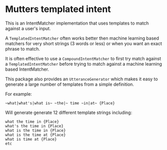 # Mutters templated intent
This is an IntentMatcher implementation that uses templates to match against a user's input.

A ``TemplatedIntentMatcher`` often works better then machine learning based matchers for very short strings (3 words or less) or when you want an exact phrase to match. 

It is often effective to use a ``CompoundIntentMatcher`` to first try match against a ``TemplatedIntentMatcher`` before trying to match against a machine learning based IntentMatcher.

This package also provides an ``UtteranceGenerator`` which makes it easy to generate a large number of templates from a simple definition.

For example:
```
~what|what's|what is~ ~the|~ time ~in|at~ {Place}
```

Will generate generate 12 different template strings including:
  
```
what the time in {Place}
what's the time in {Place}
what is the time in {Place}
what is the time at {Place}
what is time at {Place}
etc
```


